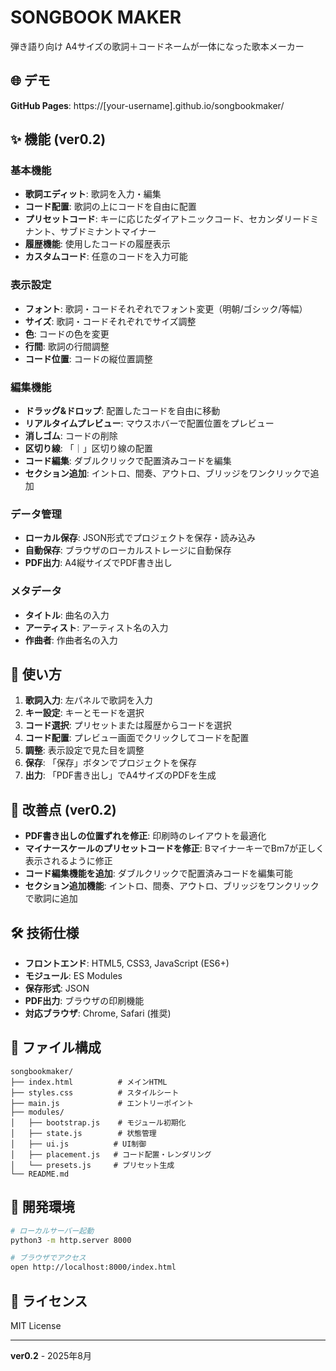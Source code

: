 # SONGBOOK MAKER

弾き語り向け A4サイズの歌詞＋コードネームが一体になった歌本メーカー

## 🌐 デモ

**GitHub Pages**: https://[your-username].github.io/songbookmaker/

## ✨ 機能 (ver0.2)

### 基本機能
- **歌詞エディット**: 歌詞を入力・編集
- **コード配置**: 歌詞の上にコードを自由に配置
- **プリセットコード**: キーに応じたダイアトニックコード、セカンダリードミナント、サブドミナントマイナー
- **履歴機能**: 使用したコードの履歴表示
- **カスタムコード**: 任意のコードを入力可能

### 表示設定
- **フォント**: 歌詞・コードそれぞれでフォント変更（明朝/ゴシック/等幅）
- **サイズ**: 歌詞・コードそれぞれでサイズ調整
- **色**: コードの色を変更
- **行間**: 歌詞の行間調整
- **コード位置**: コードの縦位置調整

### 編集機能
- **ドラッグ&ドロップ**: 配置したコードを自由に移動
- **リアルタイムプレビュー**: マウスホバーで配置位置をプレビュー
- **消しゴム**: コードの削除
- **区切り線**: 「｜」区切り線の配置
- **コード編集**: ダブルクリックで配置済みコードを編集
- **セクション追加**: イントロ、間奏、アウトロ、ブリッジをワンクリックで追加

### データ管理
- **ローカル保存**: JSON形式でプロジェクトを保存・読み込み
- **自動保存**: ブラウザのローカルストレージに自動保存
- **PDF出力**: A4縦サイズでPDF書き出し

### メタデータ
- **タイトル**: 曲名の入力
- **アーティスト**: アーティスト名の入力
- **作曲者**: 作曲者名の入力

## 🚀 使い方

1. **歌詞入力**: 左パネルで歌詞を入力
2. **キー設定**: キーとモードを選択
3. **コード選択**: プリセットまたは履歴からコードを選択
4. **コード配置**: プレビュー画面でクリックしてコードを配置
5. **調整**: 表示設定で見た目を調整
6. **保存**: 「保存」ボタンでプロジェクトを保存
7. **出力**: 「PDF書き出し」でA4サイズのPDFを生成

## 🔧 改善点 (ver0.2)

- **PDF書き出しの位置ずれを修正**: 印刷時のレイアウトを最適化
- **マイナースケールのプリセットコードを修正**: BマイナーキーでBm7が正しく表示されるように修正
- **コード編集機能を追加**: ダブルクリックで配置済みコードを編集可能
- **セクション追加機能**: イントロ、間奏、アウトロ、ブリッジをワンクリックで歌詞に追加

## 🛠️ 技術仕様

- **フロントエンド**: HTML5, CSS3, JavaScript (ES6+)
- **モジュール**: ES Modules
- **保存形式**: JSON
- **PDF出力**: ブラウザの印刷機能
- **対応ブラウザ**: Chrome, Safari (推奨)

## 📁 ファイル構成

```
songbookmaker/
├── index.html          # メインHTML
├── styles.css          # スタイルシート
├── main.js             # エントリーポイント
├── modules/
│   ├── bootstrap.js    # モジュール初期化
│   ├── state.js        # 状態管理
│   ├── ui.js          # UI制御
│   ├── placement.js   # コード配置・レンダリング
│   └── presets.js     # プリセット生成
└── README.md
```

## 🔧 開発環境

```bash
# ローカルサーバー起動
python3 -m http.server 8000

# ブラウザでアクセス
open http://localhost:8000/index.html
```

## 📝 ライセンス

MIT License



---

**ver0.2** - 2025年8月


